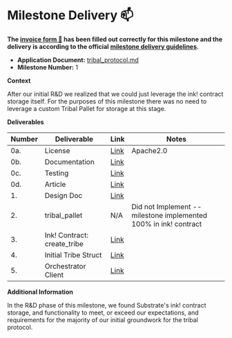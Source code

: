 # Milestone Delivery :mailbox:

**The [invoice form :pencil:](https://docs.google.com/forms/d/e/1FAIpQLSfmNYaoCgrxyhzgoKQ0ynQvnNRoTmgApz9NrMp-hd8mhIiO0A/viewform) has been filled out correctly for this milestone and the delivery is according to the official [milestone delivery guidelines](https://github.com/w3f/Grants-Program/blob/master/docs/milestone-deliverables-guidelines.md).**  

* **Application Document:** [tribal_protocol.md](https://github.com/w3f/Grants-Program/blob/master/applications/tribal_protocol.md)
* **Milestone Number:** 1

**Context**

After our initial R&D we realized that we could just leverage the ink! contract storage itself. For the purposes of this milestone there was no need to leverage a custom Tribal Pallet for storage at this stage.

**Deliverables**


| Number | Deliverable | Link | Notes |
| ------------- | ------------- | ------------- |------------- |
| 0a. | License |[Link](https://github.com/tribal-protocol/tribal_contract/blob/main/LICENSE) | Apache2.0 |
| 0b. | Documentation |[Link](https://mirror.xyz/0xd7ce012585d013585C158431F08903B771189513/hIAaElI7y4QCXE3YDy8plmBRzKoVPIIqx13l2zXSiJ4)| | 
| 0c.  | Testing |[Link](https://mirror.xyz/0xd7ce012585d013585C158431F08903B771189513/hIAaElI7y4QCXE3YDy8plmBRzKoVPIIqx13l2zXSiJ4)|  
| 0d. | Article |[Link](https://mirror.xyz/0xd7ce012585d013585C158431F08903B771189513/hIAaElI7y4QCXE3YDy8plmBRzKoVPIIqx13l2zXSiJ4)| | 
| 1.  | Design Doc |[Link](https://mirror.xyz/0xd7ce012585d013585C158431F08903B771189513/hIAaElI7y4QCXE3YDy8plmBRzKoVPIIqx13l2zXSiJ4)| | 
| 2.  | tribal_pallet |N/A| Did not Implement -- milestone implemented 100% in ink! contract | 
| 3. | Ink! Contract: create_tribe |[Link](https://github.com/tribal-protocol/tribal_contract)| | 
| 4.  | Initial Tribe Struct |[Link](https://github.com/tribal-protocol/tribal_contract/blob/100d43279165f01ca3654806a816feb05916a650/lib.rs#L18)| | 
| 5.  | Orchestrator Client |[Link](https://github.com/tribal-protocol/substrate-poc-client/blob/main/src/lib/orchestrator.ts)| | 

**Additional Information**

In the R&D phase of this milestone, we found Substrate's ink! contract storage, and functionality to meet, or exceed our expectations, and requirements for the majority of our initial groundwork for the tribal protocol. 
